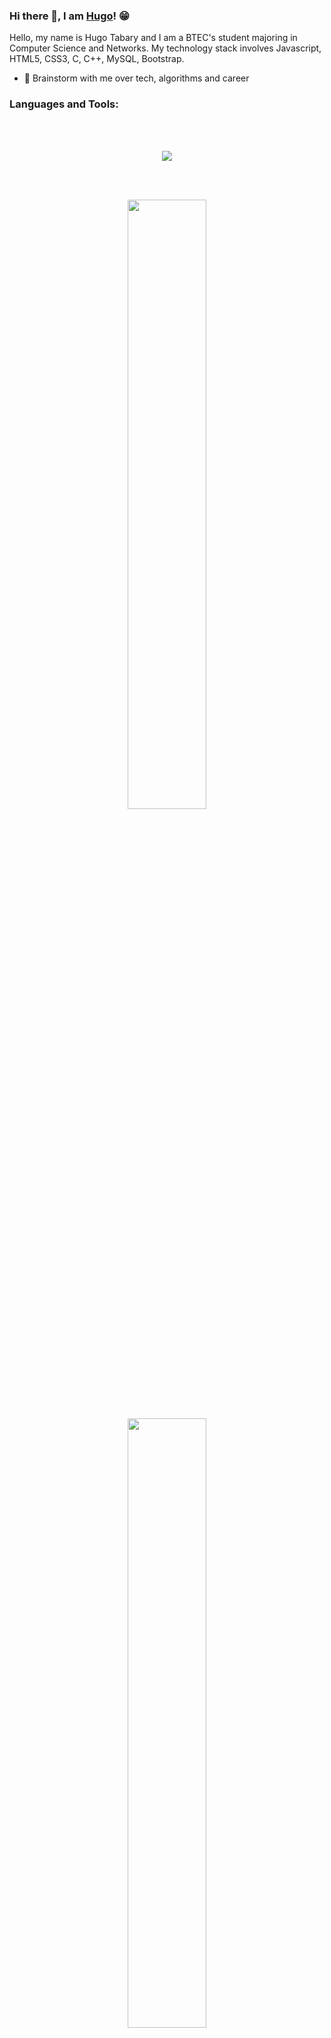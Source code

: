 ### Hi there 👋, I am [Hugo](https://HugoTby.github.io/)! 😁

Hello, my name is Hugo Tabary and I am a BTEC's student majoring in Computer Science and Networks. My technology stack involves Javascript, HTML5, CSS3, C, C++, MySQL, Bootstrap.

- 💬 Brainstorm with me over tech, algorithms and career

### Languages and Tools:
<br />
<br />
<p align="center">
  <a href="https://skillicons.dev">
    <img src="https://skillicons.dev/icons?i=html,css,php,js,nodejs,java,c,cpp,cs,git,github,wordpress,python,blender,unreal,unity,discord,bots&perline=9" />
  </a>
</p>

<br />
<br />


<p align="center">
<img height="50%" width="auto" src="https://github-readme-stats.vercel.app/api?username=HugoTby&theme=dark&show_icons=trueinclude_all_commits=true&custom_title=GitHub%20Stats&hide_border=true&bg_color=FFFFFF00&PAT_1" align = "center"/>
<img height="50%" width="auto" src="https://github-readme-stats.vercel.app/api/top-langs/?username=HugoTby&theme=dark&hide=TeX&layout=compact&langs_count=8&hide_border=true&bg_color=FFFFFF00&PAT_1" align = "center"/>
 <img height="50%" width="auto" src="https://github-readme-streak-stats.herokuapp.com/?user=hugotby&theme=dark&hide=TeX&layout=compact&langs_count=8&hide_border=true&background=FFFFFF00&PAT_1" align = "center"/>
</p>


### Open source projects
<br />
<br />
<table align="center">
  <thead align="center">
    <tr border: none;>
      <td><b>🎁 Projects</b></td>
      <td><b>⭐ Stars</b></td>
      <td><b>📚 Forks</b></td>
      <td><b>🛎 Issues</b></td>
      <td><b>📬 Pull requests</b></td>
    </tr>
  </thead>
  <tbody>
    <tr>
      <td><a href="https://github.com/HugoTby/Block-Right-Click"><b>Block Right Click</b></a></td>
      <td><img alt="Stars" src="https://img.shields.io/github/stars/HugoTby/Block-Right-Click?style=flat-square&labelColor=343b41"/></td>
      <td><img alt="Forks" src="https://img.shields.io/github/forks/HugoTby/Block-Right-Click?style=flat-square&labelColor=343b41"/></td>
      <td><img alt="Issues" src="https://img.shields.io/github/issues/HugoTby/Block-Right-Click?style=flat-square&labelColor=343b41"/></td>
      <td><img alt="Pull Requests" src="https://img.shields.io/github/issues-pr/HugoTby/Block-Right-Click?style=flat-square&labelColor=343b41"/></td>
    </tr>
     <tr>
      <td><a href="https://github.com/HugoTby/Locate-IP-Address"><b>Locate the IP Address from a website</b></a></td>
      <td><img alt="Stars" src="https://img.shields.io/github/stars/HugoTby/Locate-IP-Address?style=flat-square&labelColor=343b41"/></td>
      <td><img alt="Forks" src="https://img.shields.io/github/forks/HugoTby/Locate-IP-Address?style=flat-square&labelColor=343b41"/></td>
      <td><img alt="Issues" src="https://img.shields.io/github/issues/HugoTby/Locate-IP-Address?style=flat-square&labelColor=343b41"/></td>
      <td><img alt="Pull Requests" src="https://img.shields.io/github/issues-pr/HugoTby/Locate-IP-Address?style=flat-square&labelColor=343b41"/></td>
    </tr>
    <tr>
      <td><a href="https://github.com/HugoTby/Translate-with-IP-Address"><b>Translate a website from the IP address</b></a></td>
      <td><img alt="Stars" src="https://img.shields.io/github/stars/HugoTby/Translate-with-IP-Address?style=flat-square&labelColor=343b41"/></td>
      <td><img alt="Forks" src="https://img.shields.io/github/forks/HugoTby/Translate-with-IP-Address?style=flat-square&labelColor=343b41"/></td>
      <td><img alt="Issues" src="https://img.shields.io/github/issues/HugoTby/Translate-with-IP-Address?style=flat-square&labelColor=343b41"/></td>
      <td><img alt="Pull Requests" src="https://img.shields.io/github/issues-pr/HugoTby/Translate-with-IP-Address?style=flat-square&labelColor=343b41"/></td>
    </tr>
    <tr>
      <td><a href="https://github.com/HugoTby/BlaBlaChat"><b>BlaBlaChat</b></a></td>
      <td><img alt="Stars" src="https://img.shields.io/github/stars/HugoTby/BlaBlaChat?style=flat-square&labelColor=343b41"/></td>
      <td><img alt="Forks" src="https://img.shields.io/github/forks/HugoTby/BlaBlaChat?style=flat-square&labelColor=343b41"/></td>
      <td><img alt="Issues" src="https://img.shields.io/github/issues/HugoTby/BlaBlaChat?style=flat-square&labelColor=343b41"/></td>
      <td><img alt="Pull Requests" src="https://img.shields.io/github/issues-pr/HugoTby/BlaBlaChat?style=flat-square&labelColor=343b41"/></td>
    </tr>
  </tbody>
</table>

<br />
<br />

[![OS - Windows](https://img.shields.io/badge/OS-Windows-orange?logo=windows&logoColor=white)](https://www.microsoft.com/ "Go to Microsoft homepage")
[![OS - Linux](https://img.shields.io/badge/OS-Linux-orange?logo=linux&logoColor=white)](https://www.linux.org/ "Go to Linux homepage")
![maintained - yes](https://img.shields.io/badge/betagames-CEO-green)
![Visitor Badge](https://visitor-badge.laobi.icu/badge?page_id=HugoTby.HugoTby)
 
<!--![Visitor Badge](https://img.shields.io/badge/visitors-1,7k-blue)--> 



